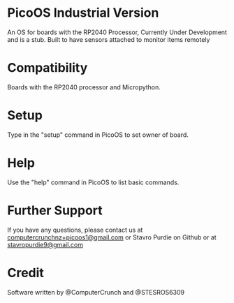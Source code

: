 # PicoOS Industrial Version
An OS for boards with the RP2040 Processor, Currently Under Development and is a stub. Built to have sensors attached to monitor items remotely

# Compatibility
Boards with the RP2040 processor and Micropython.

# Setup
Type in the "setup" command in PicoOS to set owner of board.

# Help
Use the "help" command in PicoOS to list basic commands.

# Further Support
If you have any questions, please contact us at computercrunchnz+picoos1@gmail.com or Stavro Purdie on Github or at stavropurdie9@gmail.com

# Credit
Software written by @ComputerCrunch and @STESROS6309
